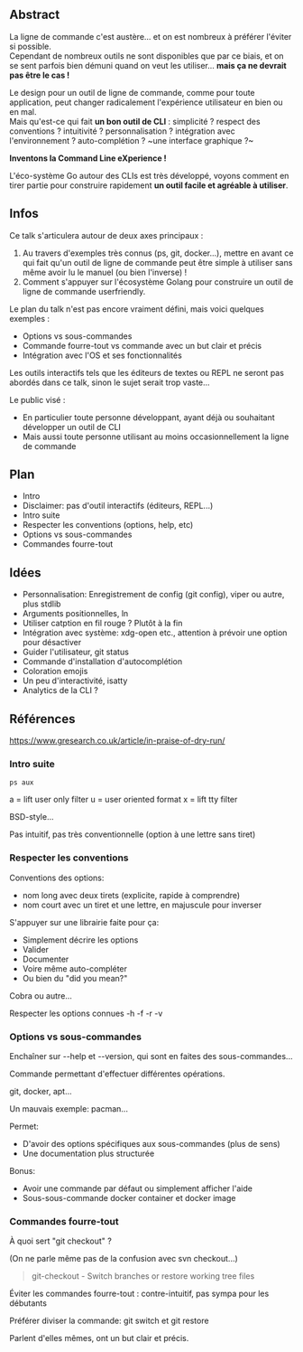 ## Abstract

La ligne de commande c'est austère... et on est nombreux à préférer l'éviter si possible.<br>
Cependant de nombreux outils ne sont disponibles que par ce biais, et on se sent parfois bien démuni quand on veut les utiliser... **mais ça ne devrait pas être le cas !**

Le design pour un outil de ligne de commande, comme pour toute application, peut changer radicalement l'expérience utilisateur en bien ou en mal.<br>
Mais qu'est-ce qui fait **un bon outil de CLI** : simplicité ? respect des conventions ? intuitivité ? personnalisation ? intégration avec l'environnement ? auto-complétion ? ~une interface graphique ?~

**Inventons la Command Line eXperience !**

L'éco-système Go autour des CLIs est très développé, voyons comment en tirer partie pour construire rapidement **un outil facile et agréable à utiliser**.

## Infos

Ce talk s'articulera autour de deux axes principaux :
1. Au travers d'exemples très connus (ps, git, docker...), mettre en avant ce qui fait qu'un outil de ligne de commande peut être simple à utiliser sans même avoir lu le manuel (ou bien l'inverse) !
2. Comment s'appuyer sur l'écosystème Golang pour construire un outil de ligne de commande userfriendly.

Le plan du talk n'est pas encore vraiment défini, mais voici quelques exemples :
 - Options vs sous-commandes
 - Commande fourre-tout vs commande avec un but clair et précis
 - Intégration avec l'OS et ses fonctionnalités

Les outils interactifs tels que les éditeurs de textes ou REPL ne seront pas abordés dans ce talk, sinon le sujet serait trop vaste...

Le public visé :
 - En particulier toute personne développant, ayant déjà ou souhaitant développer un outil de CLI
 - Mais aussi toute personne utilisant au moins occasionnellement la ligne de commande

## Plan

 - Intro
 - Disclaimer: pas d'outil interactifs (éditeurs, REPL...)
 - Intro suite 
 - Respecter les conventions (options, help, etc)
 - Options vs sous-commandes
 - Commandes fourre-tout

## Idées

 - Personnalisation: Enregistrement de config (git config), viper ou autre, plus stdlib
 - Arguments positionnelles, ln
 - Utiliser catption en fil rouge ? Plutôt à la fin
 - Intégration avec système: xdg-open etc., attention à prévoir une option pour désactiver
 - Guider l'utilisateur, git status
 - Commande d'installation d'autocomplétion
 - Coloration emojis
 - Un peu d'interactivité, isatty
 - Analytics de la CLI ?

## Références

https://www.gresearch.co.uk/article/in-praise-of-dry-run/

### Intro suite

`ps aux`

a = lift user only filter
u = user oriented format
x = lift tty filter

BSD-style...

Pas intuitif, pas très conventionnelle (option à une lettre sans tiret)

### Respecter les conventions

Conventions des options:
 - nom long avec deux tirets (explicite, rapide à comprendre)
 - nom court avec un tiret et une lettre, en majuscule pour inverser

S'appuyer sur une librairie faite pour ça:
 - Simplement décrire les options
 - Valider
 - Documenter
 - Voire même auto-compléter
 - Ou bien du "did you mean?"

Cobra ou autre...

Respecter les options connues -h -f -r -v

### Options vs sous-commandes

Enchaîner sur --help et --version, qui sont en faites des sous-commandes...

Commande permettant d'effectuer différentes opérations.

git, docker, apt...

Un mauvais exemple: pacman...

Permet:
 - D'avoir des options spécifiques aux sous-commandes (plus de sens)
 - Une documentation plus structurée

Bonus:
 - Avoir une commande par défaut ou simplement afficher l'aide
 - Sous-sous-commande docker container et docker image

### Commandes fourre-tout

À quoi sert "git checkout" ?

(On ne parle même pas de la confusion avec svn checkout...)

> git-checkout - Switch branches or restore working tree files

Éviter les commandes fourre-tout : contre-intuitif, pas sympa pour les débutants

Préférer diviser la commande: git switch et git restore

Parlent d'elles mêmes, ont un but clair et précis.


